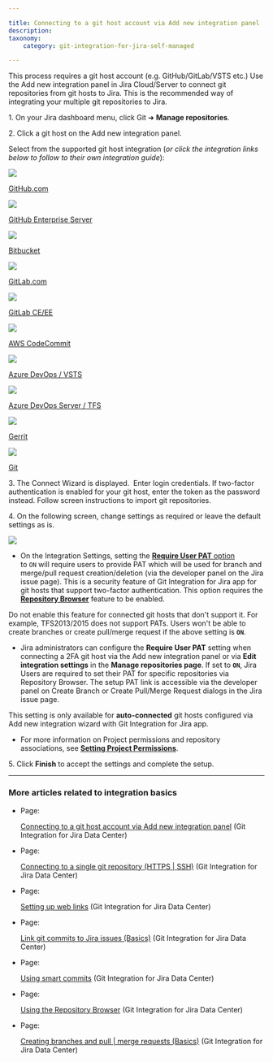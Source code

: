 ```yaml
---

title: Connecting to a git host account via Add new integration panel
description:
taxonomy:
    category: git-integration-for-jira-self-managed

---
```

This process requires a git host account (e.g. GitHub/GitLab/VSTS etc.) Use the Add new integration panel in Jira Cloud/Server to connect git repositories from git hosts to Jira. This is the recommended way of integrating your multiple git repositories to Jira.

1. On your Jira dashboard menu, click Git ➜ **Manage repositories**.

2\. Click a git host on the Add new integration panel.

Select from the supported git host integration (_or click the integration links below to follow to their own integration guide_):

[![](https://bigbrassband.atlassian.net/wiki/download/attachments/2044035170/gitcloud-github-icon.png?version=1&modificationDate=1640772744579&cacheVersion=1&api=v2)](/wiki/spaces/GIJDC/pages/91979804/GitHub.com)

[GitHub.com](/wiki/spaces/GIJDC/pages/91979804/GitHub.com)

[![](https://bigbrassband.atlassian.net/wiki/download/attachments/2044035170/gitcloud-github-ent-icon.png?version=1&modificationDate=1640772744866&cacheVersion=1&api=v2)](/wiki/spaces/GIJDC/pages/91914350/GitHub+Enterprise+Server)

[GitHub Enterprise Server](/wiki/spaces/GIJDC/pages/91914350/GitHub+Enterprise+Server)

[![](https://bigbrassband.atlassian.net/wiki/download/attachments/2044035170/gitcloud-bitbucket-icon.png?version=1&modificationDate=1640772745139&cacheVersion=1&api=v2)](/wiki/spaces/GIJDC/pages/92012653/Bitbucket+Server)

[Bitbucket](/wiki/spaces/GIJDC/pages/92012653/Bitbucket+Server)

[![](https://bigbrassband.atlassian.net/wiki/download/attachments/2044035170/gitcloud-gitlab-icon.png?version=1&modificationDate=1640772745416&cacheVersion=1&api=v2)](/wiki/spaces/GIJDC/pages/91881531/GitLab.com)

[GitLab.com](/wiki/spaces/GIJDC/pages/91881531/GitLab.com)

[![](https://bigbrassband.atlassian.net/wiki/download/thumbnails/2044035170/gitcloud-gitlab-ceee-icon.png?version=1&modificationDate=1640772745685&cacheVersion=1&api=v2&width=48&height=48)](/wiki/spaces/GIJDC/pages/91947056)

[GitLab CE/EE](/wiki/spaces/GIJDC/pages/91947056)

[![](https://bigbrassband.atlassian.net/wiki/download/attachments/2044035170/gitcloud-awscc-icon.png?version=1&modificationDate=1640772745948&cacheVersion=1&api=v2)](/wiki/spaces/GIJDC/pages/92176493/AWS+CodeCommit)

[AWS CodeCommit](/wiki/spaces/GIJDC/pages/92176493/AWS+CodeCommit)

[![](https://bigbrassband.atlassian.net/wiki/download/attachments/2044035170/gitcloud-microsoft-icon.png?version=1&modificationDate=1640772746210&cacheVersion=1&api=v2)](/wiki/spaces/GIJDC/pages/92176406)

[Azure DevOps / VSTS](/wiki/spaces/GIJDC/pages/92176406)

[![](https://bigbrassband.atlassian.net/wiki/download/thumbnails/2044035170/gitcloud-autoconnect-azure-tfs-icon.png?version=1&modificationDate=1640772746486&cacheVersion=1&api=v2&width=48&height=48)](/wiki/spaces/GIJDC/pages/91979843)

[Azure DevOps Server / TFS](/wiki/spaces/GIJDC/pages/91979843)

[![](https://bigbrassband.atlassian.net/wiki/download/attachments/2044035170/gitcloud-gerrit-icon.png?version=1&modificationDate=1640772746746&cacheVersion=1&api=v2)](/wiki/spaces/GIJDC/pages/91979855/Gerrit)

[Gerrit](/wiki/spaces/GIJDC/pages/91979855/Gerrit)

[![](https://bigbrassband.atlassian.net/wiki/download/attachments/2044035170/gitcloud-git-icon.png?version=1&modificationDate=1640772747020&cacheVersion=1&api=v2)](/wiki/pages/resumedraft.action?draftId=92078126)

[Git](/wiki/spaces/GIJDC/pages/2044035207)

3\. The Connect Wizard is displayed.  Enter login credentials. If two-factor authentication is enabled for your git host, enter the token as the password instead. Follow screen instructions to import git repositories.

4\. On the following screen, change settings as required or leave the default settings as is.

![](https://bigbrassband.atlassian.net/wiki/download/attachments/2044035170/git-server-dc-new-settings-auto-connect-wiz.png?version=1&modificationDate=1640772747294&cacheVersion=1&api=v2)

*   On the Integration Settings, setting the [**Require User PAT** option](/wiki/spaces/GIJDC/pages/317390849) to `ON` will require users to provide PAT which will be used for branch and merge/pull request creation/deletion (via the developer panel on the Jira issue page). This is a security feature of Git Integration for Jira app for git hosts that support two-factor authentication. This option requires the **[Repository Browser](/wiki/spaces/GIJDC/pages/1930398739)** feature to be enabled.




Do not enable this feature for connected git hosts that don't support it. For example, TFS2013/2015 does not support PATs. Users won't be able to create branches or create pull/merge request if the above setting is **`ON`**.

*   Jira administrators can configure the **Require User PAT** setting when connecting a 2FA git host via the Add new integration panel or via **Edit integration settings** in the **Manage repositories page**. If set to **`ON`**, Jira Users are required to set their PAT for specific repositories via Repository Browser. The setup PAT link is accessible via the developer panel on Create Branch or Create Pull/Merge Request dialogs in the Jira issue page.



This setting is only available for **auto-connected** git hosts configured via Add new integration wizard with Git Integration for Jira app.

*   For more information on Project permissions and repository associations, see **[Setting Project Permissions](/wiki/spaces/GIJDC/pages/1930397766/Associating+project+permissions)**.

5. Click **Finish** to accept the settings and complete the setup.



* * *

### **More articles related to integration basics**

*   Page:

    [Connecting to a git host account via Add new integration panel](/wiki/spaces/GIJDC/pages/2044035170/Connecting+to+a+git+host+account+via+Add+new+integration+panel) (Git Integration for Jira Data Center)

*   Page:

    [Connecting to a single git repository (HTTPS | SSH)](/wiki/spaces/GIJDC/pages/2044035207) (Git Integration for Jira Data Center)

*   Page:

    [Setting up web links](/wiki/spaces/GIJDC/pages/2045181986/Setting+up+web+links) (Git Integration for Jira Data Center)

*   Page:

    [Link git commits to Jira issues (Basics)](/wiki/spaces/GIJDC/pages/2045149189) (Git Integration for Jira Data Center)

*   Page:

    [Using smart commits](/wiki/spaces/GIJDC/pages/2045149209/Using+smart+commits) (Git Integration for Jira Data Center)

*   Page:

    [Using the Repository Browser](/wiki/spaces/GIJDC/pages/2045214758/Using+the+Repository+Browser) (Git Integration for Jira Data Center)

*   Page:

    [Creating branches and pull | merge requests (Basics)](/wiki/spaces/GIJDC/pages/2045149234) (Git Integration for Jira Data Center)